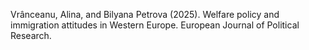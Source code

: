 Vrânceanu, Alina, and Bilyana Petrova (2025). Welfare policy and immigration attitudes in Western Europe. European Journal of Political Research.
